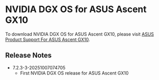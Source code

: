 # NVIDIA DGX OS for ASUS Ascent GX10
To download NVIDIA DGX OS for ASUS Ascent GX10, please visit [ASUS Product Support For ASUS Ascent GX10](https://www.asus.com/networking-iot-servers/desktop-ai-supercomputer/ultra-small-ai-supercomputers/asus-ascent-gx10/helpdesk_download?model2Name=ASUS-Ascent-GX10).

## Release Notes
- 7.2.3-3-20251007074705
    - First NVIDIA DGX OS release for ASUS Ascent GX10
